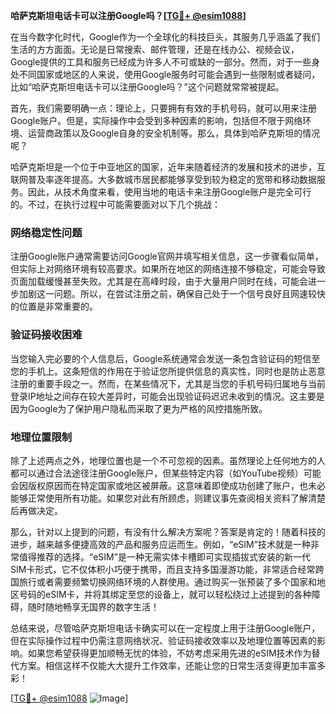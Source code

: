 **哈萨克斯坦电话卡可以注册Google吗？[[TG💪+ @esim1088](https://t.me/s/esim1088)]**

在当今数字化时代，Google作为一个全球化的科技巨头，其服务几乎涵盖了我们生活的方方面面。无论是日常搜索、邮件管理，还是在线办公、视频会议，Google提供的工具和服务已经成为许多人不可或缺的一部分。然而，对于一些身处不同国家或地区的人来说，使用Google服务时可能会遇到一些限制或者疑问，比如“哈萨克斯坦电话卡可以注册Google吗？”这个问题就常常被提起。

首先，我们需要明确一点：理论上，只要拥有有效的手机号码，就可以用来注册Google账户。但是，实际操作中会受到多种因素的影响，包括但不限于网络环境、运营商政策以及Google自身的安全机制等。那么，具体到哈萨克斯坦的情况呢？

哈萨克斯坦是一个位于中亚地区的国家，近年来随着经济的发展和技术的进步，互联网普及率逐年提高。大多数城市居民都能够享受到较为稳定的宽带和移动数据服务。因此，从技术角度来看，使用当地的电话卡来注册Google账户是完全可行的。不过，在执行过程中可能需要面对以下几个挑战：

### 网络稳定性问题

注册Google账户通常需要访问Google官网并填写相关信息，这一步骤看似简单，但实际上对网络环境有较高要求。如果所在地区的网络连接不够稳定，可能会导致页面加载缓慢甚至失败。尤其是在高峰时段，由于大量用户同时在线，可能会进一步加剧这一问题。所以，在尝试注册之前，确保自己处于一个信号良好且网速较快的位置是非常重要的。

### 验证码接收困难

当您输入完必要的个人信息后，Google系统通常会发送一条包含验证码的短信至您的手机上。这条短信的作用在于验证您所提供信息的真实性，同时也是防止恶意注册的重要手段之一。然而，在某些情况下，尤其是当您的手机号码归属地与当前登录IP地址之间存在较大差异时，可能会出现验证码迟迟未收到的情况。这主要是因为Google为了保护用户隐私而采取了更为严格的风控措施所致。

### 地理位置限制

除了上述两点之外，地理位置也是一个不可忽视的因素。虽然理论上任何地方的人都可以通过合法途径注册Google账户，但某些特定内容（如YouTube视频）可能会因版权原因而在特定国家或地区被屏蔽。这意味着即使成功创建了账户，也未必能够正常使用所有功能。如果您对此有所顾虑，则建议事先查阅相关资料了解清楚后再做决定。

那么，针对以上提到的问题，有没有什么解决方案呢？答案是肯定的！随着科技的进步，越来越多便捷高效的产品和服务应运而生。例如，“eSIM”技术就是一种非常值得推荐的选择。“eSIM”是一种无需实体卡槽即可实现插拔式安装的新一代SIM卡形式，它不仅体积小巧便于携带，而且支持多国漫游功能，非常适合经常跨国旅行或者需要频繁切换网络环境的人群使用。通过购买一张预装了多个国家和地区号码的eSIM卡，并将其绑定至您的设备上，就可以轻松绕过上述提到的各种障碍，随时随地畅享无国界的数字生活！

总结来说，尽管哈萨克斯坦电话卡确实可以在一定程度上用于注册Google账户，但在实际操作过程中仍需注意网络状况、验证码接收效率以及地理位置等因素的影响。如果您希望获得更加顺畅无忧的体验，不妨考虑采用先进的eSIM技术作为替代方案。相信这样不仅能大大提升工作效率，还能让您的日常生活变得更加丰富多彩！

[[TG💪+ @esim1088](https://t.me/s/esim1088) ![Image](https://i.postimg.cc/4NQfJmqS/Snipaste-2025-05-13-00-14-12.png)]